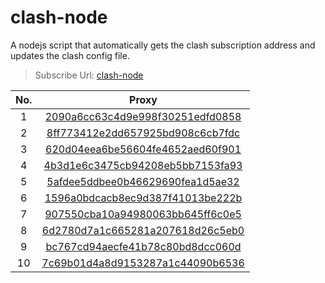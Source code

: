 # clash-node

A nodejs script that automatically gets the clash subscription address and updates the clash config file.

> Subscribe Url: [clash-node](https://betavs.github.io/clash-node/resources/clash-node.yaml)

| No. | Proxy |
| :---: | :-----: |
| 1 | [2090a6cc63c4d9e998f30251edfd0858](http://subxfxssr.xfxvpn.me/api/v1/client/subscribe?token=2090a6cc63c4d9e998f30251edfd0858) |
| 2 | [8ff773412e2dd657925bd908c6cb7fdc](http://subxfxssr.xfxvpn.me/api/v1/client/subscribe?token=8ff773412e2dd657925bd908c6cb7fdc) |
| 3 | [620d04eea6be56604fe4652aed60f901](http://subxfxssr.xfxvpn.me/api/v1/client/subscribe?token=620d04eea6be56604fe4652aed60f901) |
| 4 | [4b3d1e6c3475cb94208eb5bb7153fa93](http://subxfxssr.xfxvpn.me/api/v1/client/subscribe?token=4b3d1e6c3475cb94208eb5bb7153fa93) |
| 5 | [5afdee5ddbee0b46629690fea1d5ae32](http://subxfxssr.xfxvpn.me/api/v1/client/subscribe?token=5afdee5ddbee0b46629690fea1d5ae32) |
| 6 | [1596a0bdcacb8ec9d387f41013be222b](http://subxfxssr.xfxvpn.me/api/v1/client/subscribe?token=1596a0bdcacb8ec9d387f41013be222b) |
| 7 | [907550cba10a94980063bb645ff6c0e5](http://subxfxssr.xfxvpn.me/api/v1/client/subscribe?token=907550cba10a94980063bb645ff6c0e5) |
| 8 | [6d2780d7a1c665281a207618d26c5eb0](http://subxfxssr.xfxvpn.me/api/v1/client/subscribe?token=6d2780d7a1c665281a207618d26c5eb0) |
| 9 | [bc767cd94aecfe41b78c80bd8dcc060d](http://subxfxssr.xfxvpn.me/api/v1/client/subscribe?token=bc767cd94aecfe41b78c80bd8dcc060d) |
| 10 | [7c69b01d4a8d9153287a1c44090b6536](http://subxfxssr.xfxvpn.me/api/v1/client/subscribe?token=7c69b01d4a8d9153287a1c44090b6536) |

